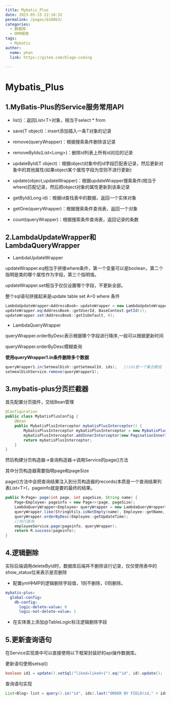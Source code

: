 ```yaml
---
title: Mybatis_Plus
date: 2023-05-15 22:18:32
permalink: /pages/b188b3/
categories: 
  - 数据库
  - ORM框架
tags: 
  - Mybatis
author: 
  name: phan
  link: https://gitee.com/blage-coding

---
```

# Mybatis_Plus

## 1.MyBatis-Plus的Service服务常用API

- list()：返回List\<T\>对象，相当于select * from 

- save(T object)：insert添加插入一条T对象的记录
- remove(queryWrapper)：根据搜索条件删除该记录
- removeByIds(List\<Long\>)：删除id列表上所有id对应的记录
- updateById(T object)：根据object对象中的id字段匹配表记录，然后更新对象中的其他属性(如果object某个属性字段为空则不进行更新)
- update(object,updateWrapper)：根据updateWrapper搜索条件(相当于where)匹配记录，然后把object对象的属性更新到该条记录
- getById(Long id)：根据id查找表中的数据，返回一个实体对象
- getOne(queryWrapper)：根据搜索条件查询表，返回一个对象
- count(queryWrapper)：根据搜索条件查询表，返回记录的条数

## 2.LambdaUpdateWrapper和LambdaQueryWrapper

- LambdaUpdateWrapper

updateWrapper.eq相当于拼接where条件，第一个变量可以是boolean，第二个指明是类的哪个属性作为字段，第三个指明值。

updateWrapper.set相当于仅仅设置哪个字段，不更新全部。

整个sql语句拼接起来是update table set A=0 where 条件

```java
LambdaUpdateWrapper<AddressBook> updateWrapper = new LambdaUpdateWrapper<>();
updateWrapper.eq(AddressBook::getUserId, BaseContext.getId());
updateWrapper.set(AddressBook::getIsDefault, 0);
```

- LambdaQueryWrapper

queryWrapper.orderByDesc表示根据哪个字段进行降序,一般可以根据更新时间

queryWrapper.orderByDesc模糊查询

**使用queryWrapper1.in条件删除多个数据**

```java
queryWrapper1.in(SetmealDish::getSetmealId, ids);   //ids是一个集合数组
setmealDishService.remove(queryWrapper1);
```

## 3.mybatis-plus分页拦截器

首先配置分页插件，交给Bean管理

```java
@Configuration
public class MybatisPlusConfig {
    @Bean
    public MybatisPlusInterceptor mybatisPlusInterceptor() {
        MybatisPlusInterceptor mybatisPlusInterceptor = new MybatisPlusInterceptor();
        mybatisPlusInterceptor.addInnerInterceptor(new PaginationInnerInterceptor());
        return mybatisPlusInterceptor;
    }
}
```

然后构建分页构造器->查询构造器->调用Service的page()方法

其中分页构造器需要指明page和pageSize

page()方法中会把查询结果注入到分页构造器的records(本质是一个查询结果列表List\<T\>)，pageinfo就是要的最终的结果。

```java
public R<Page> page(int page, int pageSize, String name) {
    Page<Employee> pageinfo = new Page<>(page, pageSize);
    LambdaQueryWrapper<Employee> queryWrapper = new LambdaQueryWrapper<>();
    queryWrapper.like(StringUtils.isNotEmpty(name), Employee::getName, name);
    queryWrapper.orderByDesc(Employee::getUpdateTime);
    //执行查询
    employeeService.page(pageinfo, queryWrapper);
    return R.success(pageinfo);
}
```

## 4.逻辑删除

实际后端调用deleteById时，数据库后端并不删除该行记录，仅仅使用表中的show_status位来表示是否删除

- 配置yml中MP的逻辑删除字段值，1则不删除，0则删除。

```yml
mybatis-plus:
  global-config:
    db-config:
      logic-delete-value: 0
      logic-not-delete-value: 1
```

- 在实体类上添加@TableLogic标注逻辑删除字段

## 5.更新查询语句

在Service实现类中可以直接使用以下框架封装好的api操作数据库。

更新语句使用setsql()

```java
boolean id1 = update().setSql("liked=liked+1").eq("id", id).update();
```

查询语句实现

```java
List<Blog> list = query().in("id", ids).last("ORDER BY FIELD(id," + idstr + ")").list();
```
